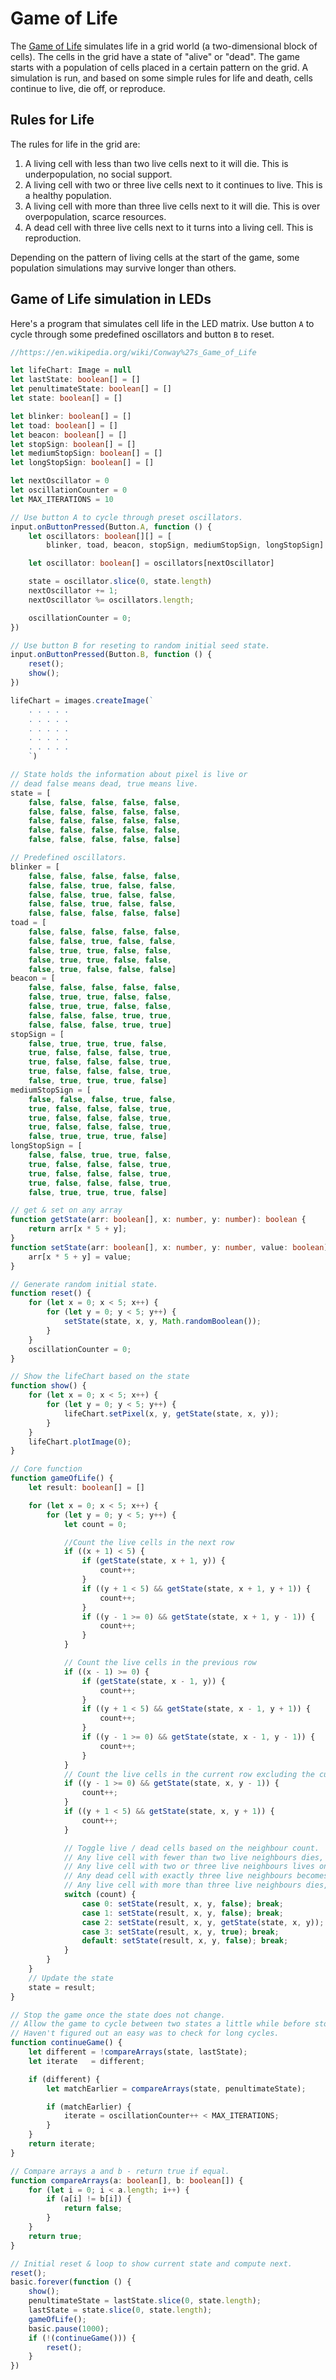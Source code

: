 # Game of Life

The [Game of Life](https://en.wikipedia.org/wiki/Conway%27s_Game_of_Life) simulates life in a grid world (a two-dimensional block of cells). The cells in the grid have a state of "alive" or "dead". The game starts with a population of cells placed in a certain pattern on the grid. A simulation is run, and based on some simple rules for life and death, cells continue to live, die off, or reproduce.

## Rules for Life

The rules for life in the grid are:

1. A living cell with less than two live cells next to it will die. This is underpopulation, no social support.
2. A living cell with two or three live cells next to it continues to live. This is a healthy population.
3. A living cell with more than three live cells next to it will die. This is over overpopulation, scarce resources.
4. A dead cell with three live cells next to it turns into a living cell. This is reproduction.

Depending on the pattern of living cells at the start of the game, some population simulations may survive longer than others.

## Game of Life simulation in LEDs

Here's a program that simulates cell life in the LED matrix. Use button ``A`` to cycle through some predefined oscillators and button ``B`` to reset.

```typescript
//https://en.wikipedia.org/wiki/Conway%27s_Game_of_Life

let lifeChart: Image = null
let lastState: boolean[] = []
let penultimateState: boolean[] = []
let state: boolean[] = []

let blinker: boolean[] = []
let toad: boolean[] = []
let beacon: boolean[] = []
let stopSign: boolean[] = []
let mediumStopSign: boolean[] = []
let longStopSign: boolean[] = []

let nextOscillator = 0
let oscillationCounter = 0
let MAX_ITERATIONS = 10

// Use button A to cycle through preset oscillators.
input.onButtonPressed(Button.A, function () {
    let oscillators: boolean[][] = [
        blinker, toad, beacon, stopSign, mediumStopSign, longStopSign]

    let oscillator: boolean[] = oscillators[nextOscillator]

    state = oscillator.slice(0, state.length)
    nextOscillator += 1;
    nextOscillator %= oscillators.length;

    oscillationCounter = 0;
})

// Use button B for reseting to random initial seed state.
input.onButtonPressed(Button.B, function () {
    reset();
    show();
})

lifeChart = images.createImage(`
    . . . . .
    . . . . .
    . . . . .
    . . . . .
    . . . . .
    `)

// State holds the information about pixel is live or
// dead false means dead, true means live.
state = [
    false, false, false, false, false,
    false, false, false, false, false,
    false, false, false, false, false,
    false, false, false, false, false,
    false, false, false, false, false]

// Predefined oscillators.
blinker = [
    false, false, false, false, false,
    false, false, true, false, false,
    false, false, true, false, false,
    false, false, true, false, false,
    false, false, false, false, false]
toad = [
    false, false, false, false, false,
    false, false, true, false, false,
    false, true, true, false, false,
    false, true, true, false, false,
    false, true, false, false, false]
beacon = [
    false, false, false, false, false,
    false, true, true, false, false,
    false, true, true, false, false,
    false, false, false, true, true,
    false, false, false, true, true]
stopSign = [
    false, true, true, true, false,
    true, false, false, false, true,
    true, false, false, false, true,
    true, false, false, false, true,
    false, true, true, true, false]
mediumStopSign = [
    false, false, false, true, false,
    true, false, false, false, true,
    true, false, false, false, true,
    true, false, false, false, true,
    false, true, true, true, false]
longStopSign = [
    false, false, true, true, false,
    true, false, false, false, true,
    true, false, false, false, true,
    true, false, false, false, true,
    false, true, true, true, false]

// get & set on any array
function getState(arr: boolean[], x: number, y: number): boolean {
    return arr[x * 5 + y];
}
function setState(arr: boolean[], x: number, y: number, value: boolean): void {
    arr[x * 5 + y] = value;
}

// Generate random initial state.
function reset() {
    for (let x = 0; x < 5; x++) {
        for (let y = 0; y < 5; y++) {
            setState(state, x, y, Math.randomBoolean());
        }
    }
    oscillationCounter = 0;
}

// Show the lifeChart based on the state
function show() {
    for (let x = 0; x < 5; x++) {
        for (let y = 0; y < 5; y++) {
            lifeChart.setPixel(x, y, getState(state, x, y));
        }
    }
    lifeChart.plotImage(0);
}

// Core function
function gameOfLife() {
    let result: boolean[] = []

    for (let x = 0; x < 5; x++) {
        for (let y = 0; y < 5; y++) {
            let count = 0;

            //Count the live cells in the next row
            if ((x + 1) < 5) {
                if (getState(state, x + 1, y)) {
                    count++;
                }
                if ((y + 1 < 5) && getState(state, x + 1, y + 1)) {
                    count++;
                }
                if ((y - 1 >= 0) && getState(state, x + 1, y - 1)) {
                    count++;
                }
            }

            // Count the live cells in the previous row
            if ((x - 1) >= 0) {
                if (getState(state, x - 1, y)) {
                    count++;
                }
                if ((y + 1 < 5) && getState(state, x - 1, y + 1)) {
                    count++;
                }
                if ((y - 1 >= 0) && getState(state, x - 1, y - 1)) {
                    count++;
                }
            }
            // Count the live cells in the current row excluding the current position.
            if ((y - 1 >= 0) && getState(state, x, y - 1)) {
                count++;
            }
            if ((y + 1 < 5) && getState(state, x, y + 1)) {
                count++;
            }

            // Toggle live / dead cells based on the neighbour count.
            // Any live cell with fewer than two live neighbours dies, as if caused by underpopulation.
            // Any live cell with two or three live neighbours lives on to the next generation.
            // Any dead cell with exactly three live neighbours becomes a live cell, as if by reproduction.
            // Any live cell with more than three live neighbours dies, as if by overpopulation.
            switch (count) {
                case 0: setState(result, x, y, false); break;
                case 1: setState(result, x, y, false); break;
                case 2: setState(result, x, y, getState(state, x, y)); break;
                case 3: setState(result, x, y, true); break;
                default: setState(result, x, y, false); break;
            }
        }
    }
    // Update the state
    state = result;
}

// Stop the game once the state does not change.
// Allow the game to cycle between two states a little while before stopping.
// Haven't figured out an easy was to check for long cycles.
function continueGame() {
    let different = !compareArrays(state, lastState);
    let iterate   = different;

    if (different) {
        let matchEarlier = compareArrays(state, penultimateState);

        if (matchEarlier) {
            iterate = oscillationCounter++ < MAX_ITERATIONS;
        }
    }
    return iterate;
}

// Compare arrays a and b - return true if equal.
function compareArrays(a: boolean[], b: boolean[]) {
    for (let i = 0; i < a.length; i++) {
        if (a[i] != b[i]) {
            return false;
        }
    }
    return true;
}

// Initial reset & loop to show current state and compute next.
reset();
basic.forever(function () {
    show();
    penultimateState = lastState.slice(0, state.length);
    lastState = state.slice(0, state.length);
    gameOfLife();
    basic.pause(1000);
    if (!(continueGame())) {
        reset();
    }
})
```

